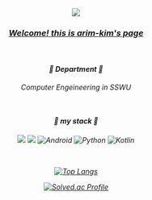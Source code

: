 
<div align="center" style="font-style:italic;">
<img src="https://capsule-render.vercel.app/api?type=waving&&color=6495ed&height=200&section=header&text=Riding%20waves!&fontSize=70" />

  
### <U>*Welcome! this is arim-kim's page*</U>

<br/>
  
  
#### :rocket:  Department :rocket: 
<p align="center" font-style="italic">Computer Engeineering in SSWU </p>

<br/>

#### :rocket: my stack :rocket: 

<p align="center"> <img src="https://img.shields.io/badge/github-181717?style=for-the-badge&logo=github&logoColor=white"> <img src="https://img.shields.io/badge/git-F05032?style=for-the-badge&logo=git&logoColor=white"> <img alt="Android" src ="https://img.shields.io/badge/Android-3DDC84.svg?&style=for-the-badge&logo=Android&logoColor=black"/> <img alt="Python" src ="https://img.shields.io/badge/Python-3776AB.svg?&style=for-the-badge&logo=Python&logoColor=white"/> <img alt="Kotlin" src ="https://img.shields.io/badge/Kotlin-7F52FF.svg?&style=for-the-badge&logo=Kotlin&logoColor=white"/></p>

<br/>  
 
[![Top Langs](https://github-readme-stats.vercel.app/api/top-langs/?username=arim-kim&layout=compact&theme=radical&langs_count=4)](https://github.com/anuraghazra/github-readme-stats)

[![Solved.ac Profile](http://mazassumnida.wtf/api/v2/generate_badge?boj=rlarim722)](https://solved.ac/rlarim722/)
  
</div>



